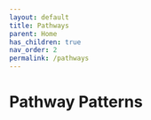 ```yaml
---
layout: default
title: Pathways
parent: Home
has_children: true
nav_order: 2
permalink: /pathways
---
```

# Pathway Patterns
